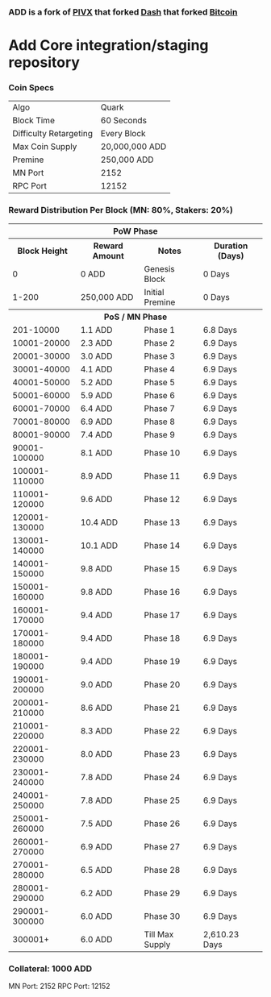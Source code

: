 ### ADD is a fork of [PIVX](https://github.com/PIVX-Project/PIVX) that forked [Dash](https://github.com/dashpay/dash) that forked [Bitcoin](https://github.com/bitcoin/bitcoinp)


# Add Core integration/staging repository


### Coin Specs
<table>
<tr><td>Algo</td><td>Quark</td></tr>
<tr><td>Block Time</td><td>60 Seconds</td></tr>
<tr><td>Difficulty Retargeting</td><td>Every Block</td></tr>
<tr><td>Max Coin Supply </td><td>20,000,000 ADD</td></tr>
<tr><td>Premine</td><td>250,000 ADD</td></tr>
<tr><td>MN Port</td><td>2152</td></tr>
<tr><td>RPC Port</td><td>12152</td></tr>
</table>


### Reward Distribution Per Block (MN: 80%, Stakers: 20%)

<table>
<th colspan=4>PoW Phase</th>
<tr><th>Block Height</th><th>Reward Amount</th><th>Notes</th><th>Duration (Days)</th></tr>
<tr><td>0</td><td>0 ADD</td><td>Genesis Block</td><td>0 Days</td></tr>
<tr><td>1-200</td><td>250,000 ADD</td><td>Initial Premine</td><td>0 Days</td></tr>
<tr><th colspan=4>PoS / MN Phase</th></tr>
<tr><td>201-10000</td><td>1.1 ADD</td><td rowspan=1>Phase 1</td><td>6.8 Days</td></tr>
<tr><td>10001-20000</td><td>2.3 ADD</td><td rowspan=1>Phase 2 </td><td>6.9 Days</td></tr>
<tr><td>20001-30000</td><td>3.0 ADD</td><td rowspan=1>Phase 3 </td><td>6.9 Days</td></tr>
<tr><td>30001-40000</td><td>4.1 ADD</td><td rowspan=1>Phase 4 </td><td>6.9 Days</td></tr>
<tr><td>40001-50000</td><td>5.2 ADD</td><td rowspan=1>Phase 5 </td><td>6.9 Days</td></tr>
<tr><td>50001-60000</td><td>5.9 ADD</td><td rowspan=1>Phase 6 </td><td>6.9 Days</td></tr>
<tr><td>60001-70000</td><td>6.4 ADD</td><td rowspan=1>Phase 7 </td><td>6.9 Days</td></tr>
<tr><td>70001-80000</td><td>6.9 ADD</td><td rowspan=1>Phase 8 </td><td>6.9 Days</td></tr>
<tr><td>80001-90000</td><td>7.4 ADD</td><td rowspan=1>Phase 9 </td><td>6.9 Days</td></tr>
<tr><td>90001-100000</td><td>8.1 ADD</td><td rowspan=1>Phase 10 </td><td>6.9 Days</td></tr>
<tr><td>100001-110000</td><td>8.9 ADD</td><td rowspan=1>Phase 11 </td><td>6.9 Days</td></tr>
<tr><td>110001-120000</td><td>9.6 ADD</td><td rowspan=1>Phase 12 </td><td>6.9 Days</td></tr>
<tr><td>120001-130000</td><td>10.4 ADD</td><td rowspan=1>Phase 13 </td><td>6.9 Days</td></tr>
<tr><td>130001-140000</td><td>10.1 ADD</td><td rowspan=1>Phase 14 </td><td>6.9 Days</td></tr>
<tr><td>140001-150000</td><td>9.8 ADD</td><td rowspan=1>Phase 15 </td><td>6.9 Days</td></tr>
<tr><td>150001-160000</td><td>9.8 ADD</td><td rowspan=1>Phase 16 </td><td>6.9 Days</td></tr>
<tr><td>160001-170000</td><td>9.4 ADD</td><td rowspan=1>Phase 17 </td><td>6.9 Days</td></tr>
<tr><td>170001-180000</td><td>9.4 ADD</td><td rowspan=1>Phase 18 </td><td>6.9 Days</td></tr>
<tr><td>180001-190000</td><td>9.4 ADD</td><td rowspan=1>Phase 19 </td><td>6.9 Days</td></tr>
<tr><td>190001-200000</td><td>9.0 ADD</td><td rowspan=1>Phase 20 </td><td>6.9 Days</td></tr>
<tr><td>200001-210000</td><td>8.6 ADD</td><td rowspan=1>Phase 21 </td><td>6.9 Days</td></tr>
<tr><td>210001-220000</td><td>8.3 ADD</td><td rowspan=1>Phase 22 </td><td>6.9 Days</td></tr>
<tr><td>220001-230000</td><td>8.0 ADD</td><td rowspan=1>Phase 23 </td><td>6.9 Days</td></tr>
<tr><td>230001-240000</td><td>7.8 ADD</td><td rowspan=1>Phase 24 </td><td>6.9 Days</td></tr>
<tr><td>240001-250000</td><td>7.8 ADD</td><td rowspan=1>Phase 25 </td><td>6.9 Days</td></tr>
<tr><td>250001-260000</td><td>7.5 ADD</td><td rowspan=1>Phase 26 </td><td>6.9 Days</td></tr>
<tr><td>260001-270000</td><td>6.9 ADD</td><td rowspan=1>Phase 27 </td><td>6.9 Days</td></tr>
<tr><td>270001-280000</td><td>6.5 ADD</td><td rowspan=1>Phase 28 </td><td>6.9 Days</td></tr>
<tr><td>280001-290000</td><td>6.2 ADD</td><td rowspan=1>Phase 29 </td><td>6.9 Days</td></tr>
<tr><td>290001-300000</td><td>6.0 ADD</td><td rowspan=1>Phase 30 </td><td>6.9 Days</td></tr>
<tr><td>300001+</td><td>6.0 ADD</td><td rowspan=1>Till Max Supply </td><td>2,610.23 Days</td></tr>
</table>


### Collateral: 1000 ADD


MN Port: 2152
RPC Port: 12152
